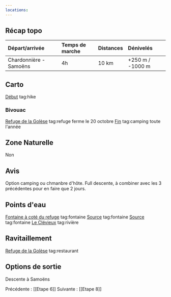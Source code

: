 ```yaml
---
locations: 
---
```

## Récap topo

| Départ/arrivée                                           | Temps de marche | Distances | Dénivelés         |
| :------------------------------------------------------- | :-------------- | :-------- | :---------------- |
| Chardonnière - Samoëns                                   | 4h              | 10 km     | +250 m / -1000 m  |
## Carto  
[Début](geo:46.140572,6.774117) tag:hike
### Bivouac
[Refuge de la Golèse](geo:46.129896,6.763037) tag:refuge ferme le 20 octobre
[Fin](geo:46.077373,6.716765) tag:camping  toute l'année
## Zone Naturelle
Non
## Avis
Option camping ou chmanbre d'hôte.
Full descente, à combiner avec les 3 précédentes pour en faire que 2 jours.
## Points d'eau
[Fontaine à coté du refuge](geo:46.129305,6.762984) tag:fontaine
[Source](geo:46.123169,6.753159) tag:fontaine 
[Source](geo:46.121112,6.749712) tag:fontaine
[Le Clévieux](geo:46.103186,6.742886) tag:rivière 
## Ravitaillement
[Refuge de la Golèse](geo:46.129896,6.763037) tag:restaurant
## Options de sortie
Descente à Samoëns

Précédente : [[Etape 6]]
Suivante : [[Etape 8]]